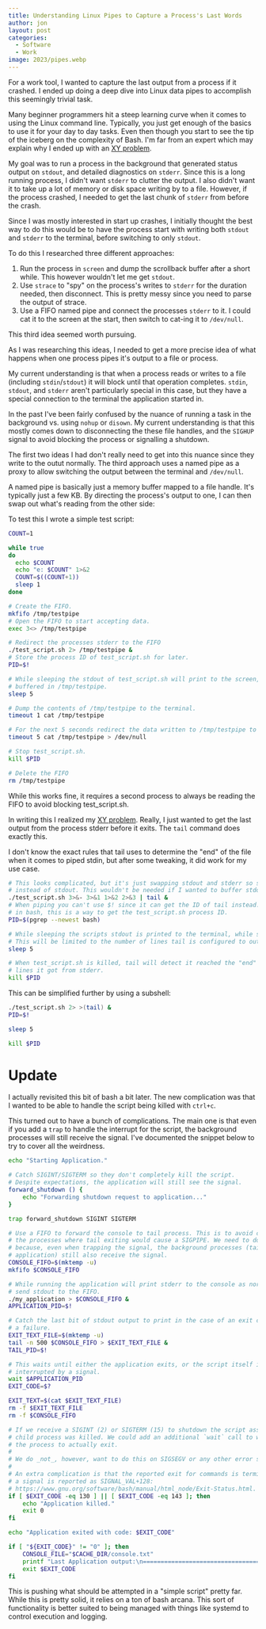 ```yaml
---
title: Understanding Linux Pipes to Capture a Process's Last Words
author: jon
layout: post
categories:
  - Software
  - Work
image: 2023/pipes.webp
---
```


For a work tool, I wanted to capture the last output from a process if it crashed. I ended up doing a deep dive into Linux data pipes to accomplish this seemingly trivial task.

Many beginner programmers hit a steep learning curve when it comes to using the Linux command line. Typically, you just get enough of the basics to use it for your day to day tasks. Even then though you start to see the tip of the iceberg on the complexity of Bash. I'm far from an expert which may explain why I ended up with an [XY problem](https://en.wikipedia.org/wiki/XY_problem).

My goal was to run a process in the background that generated status output on `stdout`, and detailed diagnostics on `stderr`. Since this is a long running process, I didn't want `stderr` to clutter the output. I also didn't want it to take up a lot of memory or disk space writing by to a file. However, if the process crashed, I needed to get the last chunk of `stderr` from before the crash.

Since I was mostly interested in start up crashes, I initially thought the best way to do this would be to have the process start with writing both `stdout` and `stderr` to the terminal, before switching to only `stdout`.

To do this I researched three different approaches:

1. Run the process in `screen` and dump the scrollback buffer after a short while. This however wouldn't let me get `stdout`.
2. Use `strace` to "spy" on the process's writes to `stderr` for the duration needed, then disconnect. This is pretty messy since you need to parse the output of strace.
3. Use a FIFO named pipe and connect the processes `stderr` to it. I could cat it to the screen at the start, then switch to cat-ing it to `/dev/null`. 

This third idea seemed worth pursuing.

As I was researching this ideas, I needed to get a more precise idea of what happens when one process pipes it's output to a file or process.

My current understanding is that when a process reads or writes to a file (including `stdin`/`stdout`) it will block until that operation completes. `stdin`, `stdout`, and `stderr` aren't particularly special in this case, but they have a special connection to the terminal the application started in.

In the past I've been fairly confused by the nuance of running a task in the background vs. using `nohup` or `disown`. My current understanding is that this mostly comes down to disconnecting the
these file handles, and the `SIGHUP` signal to avoid blocking the process or signalling a shutdown.

The first two ideas I had don't really need to get into this nuance since they write to the outut normally.
The third approach uses a named pipe as a proxy to allow switching the output between the terminal and `/dev/null`.

A named pipe is basically just a memory buffer mapped to a file handle. It's typically just a few KB. By directing the process's output to one, I can then swap out what's reading from the other side:

To test this I wrote a simple test script:

```bash
COUNT=1

while true
do
  echo $COUNT
  echo "e: $COUNT" 1>&2
  COUNT=$((COUNT+1))
  sleep 1
done
```


```bash
# Create the FIFO.
mkfifo /tmp/testpipe
# Open the FIFO to start accepting data.
exec 3<> /tmp/testpipe

# Redirect the processes stderr to the FIFO
./test_script.sh 2> /tmp/testpipe &
# Store the process ID of test_script.sh for later.
PID=$!

# While sleeping the stdout of test_script.sh will print to the screen, while the stderr will be
# buffered in /tmp/testpipe.
sleep 5

# Dump the contents of /tmp/testpipe to the terminal.
timeout 1 cat /tmp/testpipe

# For the next 5 seconds redirect the data written to /tmp/testpipe to /dev/null
timeout 5 cat /tmp/testpipe > /dev/null

# Stop test_script.sh.
kill $PID

# Delete the FIFO
rm /tmp/testpipe
```

While this works fine, it requires a second process to always be reading the FIFO to avoid blocking test_script.sh.

In writing this I realized my [XY problem](https://en.wikipedia.org/wiki/XY_problem). Really, I just wanted to get the last output from the process stderr before it exits. The `tail` command does exactly this.

I don't know the exact rules that tail uses to determine the "end" of the file when it comes to piped stdin, but after some tweaking, it did work for my use case.

```bash
# This looks complicated, but it's just swapping stdout and stderr so stderr gets piped to tail
# instead of stdout. This wouldn't be needed if I wanted to buffer stdout instead.
./test_script.sh 3>&- 3>&1 1>&2 2>&3 | tail &
# When piping you can't use $! since it can get the ID of tail instead. Since the script just runs
# in bash, this is a way to get the test_script.sh process ID.
PID=$(pgrep --newest bash)

# While sleeping the scripts stdout is printed to the terminal, while stderr is buffered in tail.
# This will be limited to the number of lines tail is configured to output (10 by default).
sleep 5

# When test_script.sh is killed, tail will detect it reached the "end" and will output the last 10
# lines it got from stderr.
kill $PID
```

This can be simplified further by using a subshell:

```bash
./test_script.sh 2> >(tail) &
PID=$!

sleep 5

kill $PID
```

# Update

I actually revisited this bit of bash a bit later. The new complication was that I wanted to be able to handle the script being killed with `ctrl+c`.

This turned out to have a bunch of complications. The main one is that even if you add a `trap` to handle the interrupt for the script, the background processes will still receive the signal. I've documented the snippet below to try to cover all the weirdness.

```bash
echo "Starting Application."

# Catch SIGINT/SIGTERM so they don't completely kill the script.
# Despite expectations, the application will still see the signal.
forward_shutdown () {
    echo "Forwarding shutdown request to application..."
}

trap forward_shutdown SIGINT SIGTERM

# Use a FIFO to forward the console to tail process. This is to avoid coupling
# the processes where tail exiting would cause a SIGPIPE. We need to do this
# because, even when trapping the signal, the background processes (tail and the
# application) still also receive the signal.
CONSOLE_FIFO=$(mktemp -u)
mkfifo $CONSOLE_FIFO

# While running the application will print stderr to the console as normal, but
# send stdout to the FIFO.
./my_application > $CONSOLE_FIFO &
APPLICATION_PID=$!

# Catch the last bit of stdout output to print in the case of an exit caused by
# a failure.
EXIT_TEXT_FILE=$(mktemp -u)
tail -n 500 $CONSOLE_FIFO > $EXIT_TEXT_FILE &
TAIL_PID=$!

# This waits until either the application exits, or the script itself is
# interrupted by a signal.
wait $APPLICATION_PID
EXIT_CODE=$?

EXIT_TEXT=$(cat $EXIT_TEXT_FILE)
rm -f $EXIT_TEXT_FILE
rm -f $CONSOLE_FIFO

# If we receive a SIGINT (2) or SIGTERM (15) to shutdown the script assume the
# child process was killed. We could add an additional `wait` call to wait for
# the process to actually exit.
#
# We do _not_, however, want to do this on SIGSEGV or any other error signals.
#
# An extra complication is that the reported exit for commands is terminated by
# a signal is reported as SIGNAL_VAL+128:
# https://www.gnu.org/software/bash/manual/html_node/Exit-Status.html. 
if [ $EXIT_CODE -eq 130 ] || [ $EXIT_CODE -eq 143 ]; then
    echo "Application killed."
    exit 0
fi

echo "Application exited with code: $EXIT_CODE"

if [ "${EXIT_CODE}" != "0" ]; then
    CONSOLE_FILE="$CACHE_DIR/console.txt"
    printf "Last Application output:\n===============================================================\n$EXIT_TEXT\n"
    exit $EXIT_CODE
fi
```

This is pushing what should be attempted in a "simple script" pretty far. While this is pretty solid, it relies on a ton of bash arcana. This sort of functionality is better suited to being managed with things like systemd to control execution and logging.
